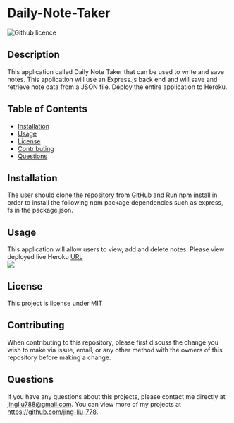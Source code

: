 # Daily-Note-Taker
  ![Github licence](http://img.shields.io/badge/license-MIT-blue.svg)
  
  
  ## Description 
  This application called Daily Note Taker that can be used to write and save notes. This application will use an Express.js back end and will save and retrieve note data from a JSON file. Deploy the entire application to Heroku.
  
  ## Table of Contents
  * [Installation](#installation)
  * [Usage](#usage)
  * [License](#license)
  * [Contributing](#contributing)
  * [Questions](#questions)
  
  ## Installation 
  The user should clone the repository from GitHub and Run npm install in order to install the following npm package dependencies such as express, fs in the package.json.

  ## Usage 
  This application will allow users to view, add and delete notes. Please view deployed live Heroku [URL](https://obscure-plains-73550.herokuapp.com/notes)<br>
  <img src="assets/images/Screenshot.png">
  
  ## License 
  This project is license under MIT
  
  ## Contributing 
  When contributing to this repository, please first discuss the change you wish to make via issue, email, or any other method with the owners of this repository before making a change.
  
  ## Questions
  If you have any questions about this projects, please contact me directly at jingliu788@gmail.com. You can view more of my projects at https://github.com/jing-liu-778.

